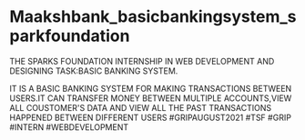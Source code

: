 # Maakshbank_basicbankingsystem_sparkfoundation

THE SPARKS FOUNDATION INTERNSHIP
IN WEB DEVELOPMENT AND DESIGNING
TASK:BASIC BANKING SYSTEM.

IT IS A BASIC BANKING SYSTEM FOR MAKING TRANSACTIONS BETWEEN USERS.IT CAN TRANSFER MONEY BETWEEN MULTIPLE ACCOUNTS,VIEW ALL COUSTOMER'S DATA AND VIEW ALL THE PAST TRANSACTIONS HAPPENED BETWEEN DIFFERENT USERS
#GRIPAUGUST2021 #TSF #GRIP #INTERN #WEBDEVELOPMENT
